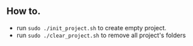 ## How to.
- run ``sudo ./init_project.sh`` to create empty project.
- run ``sudo ./clear_project.sh`` to remove all project's folders
